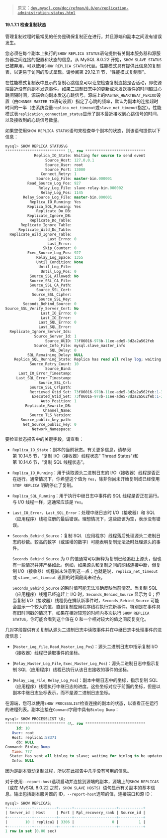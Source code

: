 > 原文：[`dev.mysql.com/doc/refman/8.0/en/replication-administration-status.html`](https://dev.mysql.com/doc/refman/8.0/en/replication-administration-status.html)

#### 19.1.7.1 检查复制状态

管理复制过程时最常见的任务是确保复制正在进行，并且源端和副本之间没有错误发生。

您必须在每个副本上执行的`SHOW REPLICA STATUS`语句提供有关副本服务器和源服务器之间连接的配置和状态的信息。从 MySQL 8.0.22 开始，`SHOW SLAVE STATUS`已被弃用，可以使用`SHOW REPLICA STATUS`代替。性能模式具有提供此信息的复制表，以更易于访问的形式呈现。请参阅第 29.12.11 节，“性能模式复制表”。

在性能模式复制表中显示的复制心跳信息可以让您检查复制连接是否活动，即使源端最近没有向副本发送事件。如果二进制日志中的更新或未发送事件的时间超过心跳间隔时间，源端会向副本发送心跳信号。源端上的`MASTER_HEARTBEAT_PERIOD`设置（由`CHANGE MASTER TO`语句设置）指定了心跳的频率，默认为副本的连接超时时间的一半（由系统变量`replica_net_timeout`或`slave_net_timeout`指定）。性能模式表`replication_connection_status`显示了副本最近接收到心跳信号的时间，以及接收到的心跳信号数量。

如果您使用`SHOW REPLICA STATUS`语句来检查单个副本的状态，则该语句提供以下信息：

```sql
mysql> SHOW REPLICA STATUS\G
*************************** 1\. row ***************************
             Replica_IO_State: Waiting for source to send event
                  Source_Host: 127.0.0.1
                  Source_User: root
                  Source_Port: 13000
                Connect_Retry: 1
              Source_Log_File: master-bin.000001
          Read_Source_Log_Pos: 927
               Relay_Log_File: slave-relay-bin.000002
                Relay_Log_Pos: 1145
        Relay_Source_Log_File: master-bin.000001
           Replica_IO_Running: Yes
          Replica_SQL_Running: Yes
              Replicate_Do_DB:
          Replicate_Ignore_DB:
           Replicate_Do_Table:
       Replicate_Ignore_Table:
      Replicate_Wild_Do_Table:
  Replicate_Wild_Ignore_Table:
                   Last_Errno: 0
                   Last_Error:
                 Skip_Counter: 0
          Exec_Source_Log_Pos: 927
              Relay_Log_Space: 1355
              Until_Condition: None
               Until_Log_File:
                Until_Log_Pos: 0
           Source_SSL_Allowed: No
           Source_SSL_CA_File:
           Source_SSL_CA_Path:
              Source_SSL_Cert:
            Source_SSL_Cipher:
               Source_SSL_Key:
        Seconds_Behind_Source: 0
Source_SSL_Verify_Server_Cert: No
                Last_IO_Errno: 0
                Last_IO_Error:
               Last_SQL_Errno: 0
               Last_SQL_Error:
  Replicate_Ignore_Server_Ids:
             Source_Server_Id: 1
                  Source_UUID: 73f86016-978b-11ee-ade5-8d2a2a562feb
             Source_Info_File: mysql.slave_master_info
                    SQL_Delay: 0
          SQL_Remaining_Delay: NULL
    Replica_SQL_Running_State: Replica has read all relay log; waiting for more updates
           Source_Retry_Count: 10
                  Source_Bind:
      Last_IO_Error_Timestamp:
     Last_SQL_Error_Timestamp:
               Source_SSL_Crl:
           Source_SSL_Crlpath:
           Retrieved_Gtid_Set: 73f86016-978b-11ee-ade5-8d2a2a562feb:1-3
            Executed_Gtid_Set: 73f86016-978b-11ee-ade5-8d2a2a562feb:1-3
                Auto_Position: 1
         Replicate_Rewrite_DB:
                 Channel_Name:
           Source_TLS_Version:
       Source_public_key_path:
        Get_Source_public_key: 0
            Network_Namespace:
```

要检查状态报告中的关键字段，请查看：

+   `Replica_IO_State`：副本的当前状态。有关更多信息，请参阅第 10.14.5 节，“复制 I/O（接收器）线程状态” Thread States")和第 10.14.6 节，“复制 SQL 线程状态”。

+   `Replica_IO_Running`：用于读取源头二进制日志的 I/O（接收器）线程是否正在运行。通常情况下，你希望这个值为 `Yes`，除非你尚未开始复制或已经使用 `STOP REPLICA` 明确停止了复制。

+   `Replica_SQL_Running`：用于执行中继日志中事件的 SQL 线程是否正在运行。与 I/O 线程一样，这通常应该是 `Yes`。

+   `Last_IO_Error`、`Last_SQL_Error`：处理中继日志时 I/O（接收器）和 SQL（应用程序）线程注册的最后错误。理想情况下，这些应该为空，表示没有错误。

+   `Seconds_Behind_Source`：复制 SQL（应用程序）线程落后处理源头二进制日志的秒数。较高的数字（或递增的数字）可能表明复制无法及时处理源头的事件。

    `Seconds_Behind_Source` 为 0 的值通常可以解释为复制已经追赶上源头，但也有一些情况并非严格如此。例如，如果源头和复制之间的网络连接中断，但复制 I/O（接收器）线程尚未注意到这一点；也就是说，`replica_net_timeout` 或 `slave_net_timeout` 设置的时间段尚未过去。

    `Seconds_Behind_Source` 的瞬时值可能无法准确反映当前情况。当复制 SQL（应用程序）线程已经追赶上 I/O 时，`Seconds_Behind_Source` 显示为 0；但当复制 I/O（接收器）线程仍在排队新事件时，`Seconds_Behind_Source` 可能会显示一个较大的值，直到复制应用程序线程执行完新事件。特别是在事件具有旧时间戳的情况下，如果在相对较短的时间内多次执行 `SHOW REPLICA STATUS`，你可能会看到这个值在 0 和一个相对较大的值之间反复变化。

几对字段提供有关复制从源头二进制日志中读取事件并在中继日志中处理事件的进度信息：

+   (`Master_Log_file`, `Read_Master_Log_Pos`)：源头二进制日志中指示复制 I/O（接收器）线程已读取事件的坐标。

+   (`Relay_Master_Log_File`, `Exec_Master_Log_Pos`)：源头二进制日志中指示复制 SQL（应用程序）线程已执行从该日志接收的事件的坐标。

+   (`Relay_Log_File`, `Relay_Log_Pos`)：副本中继日志中的坐标，指示复制 SQL（应用程序）线程执行中继日志的进度。这些坐标对应于前面的坐标，但是以副本中继日志坐标表示，而不是源二进制日志坐标。

在源端，您可以使用`SHOW PROCESSLIST`检查连接的副本的状态，以查看正在运行的进程列表。副本连接在`Command`字段中具有`Binlog Dump`：

```sql
mysql> SHOW PROCESSLIST \G;
*************************** 4\. row ***************************
     Id: 10
   User: root
   Host: replica1:58371
     db: NULL
Command: Binlog Dump
   Time: 777
  State: Has sent all binlog to slave; waiting for binlog to be updated
   Info: NULL
```

因为是副本驱动复制过程，所以在此报告中几乎没有可用的信息。

对于使用`--report-host`选项启动并连接到源端的副本，源端上的`SHOW REPLICAS`（或在 MySQL 8.0.22 之前，`SHOW SLAVE HOSTS`）语句显示有关副本的基本信息。输出包括副本服务器的 ID，`--report-host`选项的值，连接端口和源 ID：

```sql
mysql> SHOW REPLICAS;
+-----------+----------+------+-------------------+-----------+
| Server_id | Host     | Port | Rpl_recovery_rank | Source_id |
+-----------+----------+------+-------------------+-----------+
|        10 | replica1 | 3306 |                 0 |         1 |
+-----------+----------+------+-------------------+-----------+
1 row in set (0.00 sec)
```
